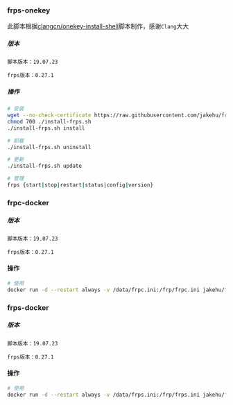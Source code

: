 ### frps-onekey
此脚本根据[clangcn/onekey-install-shell](https://github.com/clangcn/onekey-install-shell/tree/master/frps)脚本制作，感谢`Clang`大大
##### 版本
```
脚本版本：19.07.23

frps版本：0.27.1
```
##### 操作
```bash
# 安装
wget --no-check-certificate https://raw.githubusercontent.com/jakehu/frp/master/frps-onekey/install-frps.sh -O ./install-frps.sh
chmod 700 ./install-frps.sh
./install-frps.sh install

# 卸载
./install-frps.sh uninstall

# 更新
./install-frps.sh update

# 管理
frps {start|stop|restart|status|config|version}
```
### frpc-docker

##### 版本
```
脚本版本：19.07.23

frps版本：0.27.1
```
#### 操作
```bash
# 使用
docker run -d --restart always -v /data/frpc.ini:/frp/frpc.ini jakehu/frpc-docker
```

### frps-docker

##### 版本
```
脚本版本：19.07.23

frps版本：0.27.1
```
#### 操作
```bash
# 使用
docker run -d --restart always -v /data/frps.ini:/frp/frps.ini jakehu/frps-docker
```